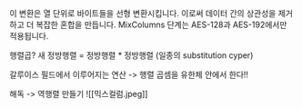 이 변환은 열 단위로 바이트들을 선형 변환시킵니다. 이로써 데이터 간의 상관성을 제거하고 더 복잡한 혼합을 만듭니다. MixColumns 단계는 AES-128과 AES-192에서만 적용됩니다.

행렬곱?
새 정방행렬 = 정방행렬 * 정방행렬 (일종의 substitution cyper)

갈루이스 필드에서 이루어지는 연산 -> 행렬 곱셈을 유한체 안에서 한다!!

해독 -> 역행렬 만들기
![[믹스컬럼.jpeg]]